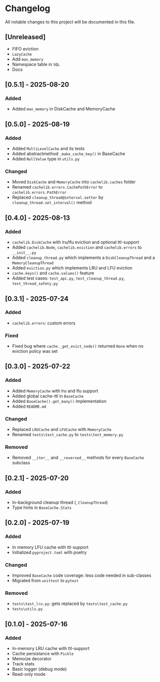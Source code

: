 # Changelog

All notable changes to this project will be documented in this file.

## [Unreleased]

- FIFO eviction
- `LazyCache`
- Add `max_memory`
- Namespace table in `SQL`
- Docs

## [0.5.1] - 2025-08-20

### Added

- Added `max_memory` in DiskCache and MemoryCache

## [0.5.0] - 2025-08-19

### Added

- Added `MultiLevelCache` and its tests
- Added abstractmethod `_make_cache_key()` in BaseCache
- Added `NullValue` type in `utils.py`

### Changed

- Moved `DiskCache` and `MemoryCache` into `cachelib.caches` folder
- Renamed `cachelib.errors.CachePathError` to `cachelib.errors.PathError`
- Replaced `cleanup_thread@interval.setter` by `cleanup_thread.set_interval()` method

## [0.4.0] - 2025-08-13

### Added

- `cachelib.DiskCache` with lru/lfu eviction and optional ttl-support
- Added `cachelib.Node`, `cachelib.eviction` and `cachelib.errors` to `__init__.py`
- Added `cleanup_thread.py` which implements a `DiskCleanupThread` and a `MemoryCleanupThread`
- Added `eviction.py` which implements LRU and LFU eviction
- `cache.keys()` and `cache.values()` feature
- Added test cases: `test_api.py`, `test_cleanup_thread.py`, `test_thread_safety.py`

## [0.3.1] - 2025-07-24

### Added

- `cachelib.errors`: custom errors

### Fixed

- Fixed bug where `cache._get_evict_node()` returned `None` when no eviction policy was set

## [0.3.0] - 2025-07-22

### Added

- Added `MemoryCache` with lru and lfu support
- Added global cache-ttl in `BaseCache`
- Added `BaseCache().get_many()` implementation
- Added `README.md`

### Changed

- Replaced `LRUCache` and `LFUCache` with `MemoryCache`
- Renamed `tests\test_cache.py` to `tests\test_memory.py`

### Removed

- Removed `__iter__` and `__reversed__` methods for every `BaseCache` subclass

## [0.2.1] - 2025-07-20

### Added

- In-background cleanup thread (`_CleanupThread`)
- Type hints in `BaseCache.Stats`

## [0.2.0] - 2025-07-19

### Added

- In memory LFU cache with ttl-support
- Initialized `pyproject.toml` with poetry

### Changed

- Improved `BaseCache` code coverage: less code needed in sub-classes
- Migrated from `unittest` to `pytest`

### Removed

- `tests\test_lru.py`: gets replaced by `tests\test_cache.py`
- `tests\utils.py`

## [0.1.0] - 2025-07-16

### Added

- In-memory LRU cache with ttl-support
- Cache persistance with `Pickle`
- Memoize decorator
- Track stats
- Basic logger (debug mode)
- Read-only mode
